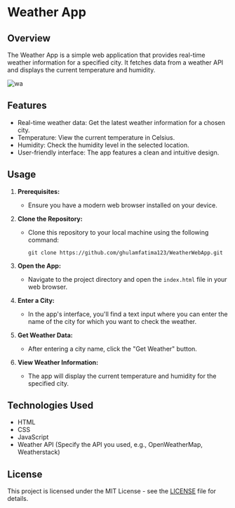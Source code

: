 # Weather App

## Overview

The Weather App is a simple web application that provides real-time weather information for a specified city. It fetches data from a weather API and displays the current temperature and humidity.


![wa](https://github.com/ghulamfatima123/WeatherWebApp/assets/86230253/f8a44fe0-ff12-4e39-9dfc-1f226db15b11)

## Features

- Real-time weather data: Get the latest weather information for a chosen city.
- Temperature: View the current temperature in Celsius.
- Humidity: Check the humidity level in the selected location.
- User-friendly interface: The app features a clean and intuitive design.

## Usage

1. **Prerequisites:**
   - Ensure you have a modern web browser installed on your device.

2. **Clone the Repository:**
   - Clone this repository to your local machine using the following command:
     ```
     git clone https://github.com/ghulamfatima123/WeatherWebApp.git
     ```

3. **Open the App:**
   - Navigate to the project directory and open the `index.html` file in your web browser.

4. **Enter a City:**
   - In the app's interface, you'll find a text input where you can enter the name of the city for which you want to check the weather.

5. **Get Weather Data:**
   - After entering a city name, click the "Get Weather" button.

6. **View Weather Information:**
   - The app will display the current temperature and humidity for the specified city.

## Technologies Used

- HTML
- CSS
- JavaScript
- Weather API (Specify the API you used, e.g., OpenWeatherMap, Weatherstack)


## License

This project is licensed under the MIT License - see the [LICENSE](LICENSE) file for details.
